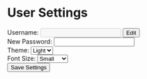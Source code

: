 <html lang="en">
<head>
  <meta charset="UTF-8">
  <meta name="viewport" content="width=device-width, initial-scale=1.0">
  <title>User Settings</title>
</head>
<body>
  <div class="container">
    <h1>User Settings</h1>
    <div class="settings-form">
      <label for="username">Username:</label>
      <input type="text" id="username" name="username" disabled>
      <button id="edit-username">Edit</button>
      <br>
      <label for="password">New Password:</label>
      <input type="password" id="password" name="password">
      <br>
      <label for="theme">Theme:</label>
      <select id="theme" name="theme">
        <option value="light">Light</option>
        <option value="dark">Dark</option>
      </select>
      <br>
      <label for="font-size">Font Size:</label>
      <select id="font-size" name="font-size">
        <option value="small">Small</option>
        <option value="medium">Medium</option>
        <option value="large">Large</option>
      </select>
      <br>
      <button id="save-settings">Save Settings</button>
    </div>
  </div>

  <script>
    document.addEventListener('DOMContentLoaded', function() {
      // Fetch user's theme preference from the backend
      const userTheme = "light"; // Replace this with the actual value fetched from the backend

      // Apply theme class to the body
      document.body.classList.add(userTheme);

      // Edit username button functionality
      document.getElementById('edit-username').addEventListener('click', function() {
        const usernameInput = document.getElementById('username');
        usernameInput.disabled = !usernameInput.disabled;
      });

      // Save settings functionality
      document.getElementById('save-settings').addEventListener('click', function() {
        const username = document.getElementById('username').value;
        const password = document.getElementById('password').value;
        const theme = document.getElementById('theme').value;
        const fontSize = document.getElementById('font-size').value;

        // Save settings to local storage or send to backend
        // Here you can send the settings to the backend to update in the database
        // For demonstration purpose, we are not implementing backend interaction

        alert('Settings saved successfully!');
      });
    });
  </script>
</body>
</html>
